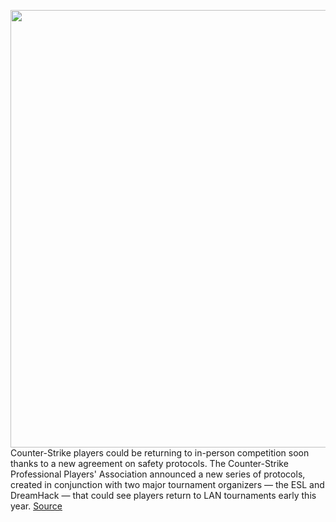 <img src='https://cdn.vox-cdn.com/thumbor/BiWj06AXLywZFduXb7mQAj-Wgpg=/0x0:3887x2721/1200x800/filters:focal(1634x1051:2254x1671)/cdn.vox-cdn.com/uploads/chorus_image/image/68699808/1204526866.0.jpg' width='700px' /><br/>
Counter-Strike players could be returning to in-person competition soon thanks to a new agreement on safety protocols. The Counter-Strike Professional Players' Association announced a new series of protocols, created in conjunction with two major tournament organizers — the ESL and DreamHack — that could see players return to LAN tournaments early this year.
<a href='https://www.theverge.com/2021/1/21/22242331/counter-strike-csgo-pros-lan-tournaments-covid-safety'> Source <a/>